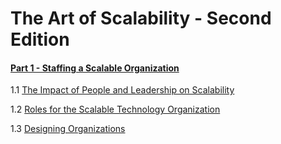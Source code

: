 # The Art of Scalability - Second Edition

#### [Part 1 - Staffing a Scalable Organization](part-1.md)
  1.1 [The Impact of People and Leadership on Scalability](part-1.md#part1-1)
  
  1.2 [Roles for the Scalable Technology Organization](part-1.md#part1-2)
  
  1.3 [Designing Organizations](part-1.md#part1-3)
  
  
